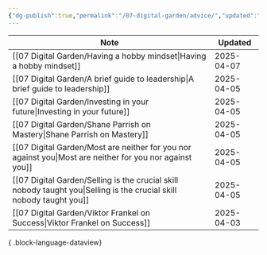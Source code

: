 ```yaml
---
{"dg-publish":true,"permalink":"/07-digital-garden/advice/","updated":"2025-04-05T16:56:30.955-07:00"}
---
```



| Note                                                                                                                    | Updated    |
| ----------------------------------------------------------------------------------------------------------------------- | ---------- |
| [[07 Digital Garden/Having a hobby mindset\|Having a hobby mindset]]                                                 | 2025-04-07 |
| [[07 Digital Garden/A brief guide to leadership\|A brief guide to leadership]]                                       | 2025-04-05 |
| [[07 Digital Garden/Investing in your future\|Investing in your future]]                                             | 2025-04-05 |
| [[07 Digital Garden/Shane Parrish on Mastery\|Shane Parrish on Mastery]]                                             | 2025-04-05 |
| [[07 Digital Garden/Most are neither for you nor against you\|Most are neither for you nor against you]]             | 2025-04-05 |
| [[07 Digital Garden/Selling is the crucial skill nobody taught you\|Selling is the crucial skill nobody taught you]] | 2025-04-05 |
| [[07 Digital Garden/Viktor Frankel on Success\|Viktor Frankel on Success]]                                           | 2025-04-03 |

{ .block-language-dataview}
